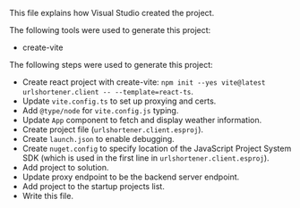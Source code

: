 This file explains how Visual Studio created the project.

The following tools were used to generate this project:
- create-vite

The following steps were used to generate this project:
- Create react project with create-vite: `npm init --yes vite@latest urlshortener.client -- --template=react-ts`.
- Update `vite.config.ts` to set up proxying and certs.
- Add `@type/node` for `vite.config.js` typing.
- Update `App` component to fetch and display weather information.
- Create project file (`urlshortener.client.esproj`).
- Create `launch.json` to enable debugging.
- Create `nuget.config` to specify location of the JavaScript Project System SDK (which is used in the first line in `urlshortener.client.esproj`).
- Add project to solution.
- Update proxy endpoint to be the backend server endpoint.
- Add project to the startup projects list.
- Write this file.
